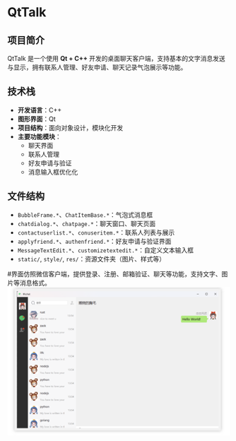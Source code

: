 # QtTalk

## 项目简介

QtTalk 是一个使用 **Qt + C++** 开发的桌面聊天客户端，支持基本的文字消息发送与显示，拥有联系人管理、好友申请、聊天记录气泡展示等功能。

## 技术栈

- **开发语言**：C++
- **图形界面**：Qt
- **项目结构**：面向对象设计，模块化开发
- **主要功能模块**：
  - 聊天界面
  - 联系人管理
  - 好友申请与验证
  - 消息输入框优化化


## 文件结构

- `BubbleFrame.*`、`ChatItemBase.*`：气泡式消息框
- `chatdialog.*`、`chatpage.*`：聊天窗口、聊天页面
- `contactuserlist.*`、`conuseritem.*`：联系人列表与展示
- `applyfriend.*`、`authenfriend.*`：好友申请与验证界面
- `MessageTextEdit.*`、`customizetextedit.*`：自定义文本输入框
- `static/`, `style/`, `res/`：资源文件夹（图片、样式等）

  
#界面仿照微信客户端，提供登录、注册、邮箱验证、聊天等功能，支持文字、图片等消息格式。
![image](https://github.com/1li2yang3/WeiXing_Client/blob/main/%E6%95%88%E6%9E%9C%E5%9B%BE.png)




